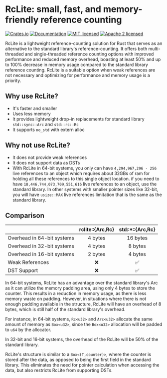 # RcLite: small, fast, and memory-friendly reference counting

[![Crates.io][crates-badge]][crates-url]
[![Documentation][doc-badge]][doc-url]
[![MIT licensed][mit-badge]][mit-url]
[![Apache 2 licensed][apache-badge]][apache-url]

[crates-badge]: https://img.shields.io/crates/v/rclite.svg?style=for-the-badge
[crates-url]: https://crates.io/crates/rclite
[mit-badge]: https://img.shields.io/badge/license-MIT-blue.svg?style=for-the-badge
[apache-badge]: https://img.shields.io/badge/license-Apache2-orange.svg?style=for-the-badge
[mit-url]: https://github.com/fereidani/rclite/blob/master/LICENSE-MIT
[apache-url]: https://github.com/fereidani/rclite/blob/master/LICENSE-APACHE
[doc-badge]: https://img.shields.io/docsrs/rclite?style=for-the-badge
[doc-url]: https://docs.rs/rclite

RcLite is a lightweight reference-counting solution for Rust that serves as an alternative to the standard library's reference-counting. It offers both multi-threaded and single-threaded reference counting options with improved performance and reduced memory overhead, boasting at least 50% and up to 100% decrease in memory usage compared to the standard library reference counting. RcLite is a suitable option when weak references are not necessary and optimizing for performance and memory usage is a priority.

## Why use RcLite?

- It's faster and smaller
- Uses less memory
- It provides lightweight drop-in replacements for standard library `std::sync::Arc` and `std::rc::Rc`
- It supports `no_std` with extern alloc

## Why not use RcLite?

- It does not provide weak references
- It does not support data as DSTs
- With RcLite in 64-bit systems, you only can have `4,294,967,296 - 256` live references to an object which requires about 32GBs of ram for holding all these references to this single object location. if you need to have `18,446,744,073,709,551,616` live references to an object, use the standard library. In other systems with smaller pointer sizes like 32-bit, you will have `usize::MAX` live references limitation that is the same as the standard library.

## Comparison

|                            | rclite::{Arc,Rc} | std::\*::{Arc,Rc} |
| -------------------------- | :--------------: | :---------------: |
| Overhead in 64-bit systems |     4 bytes      |     16 bytes      |
| Overhead in 32-bit systems |     4 bytes      |      8 bytes      |
| Overhead in 16-bit systems |     2 bytes      |      4 bytes      |
| Weak References            |        ❌        |        ✅         |
| DST Support                |        ❌        |        ✅         |

In 64-bit systems, RcLite has an advantage over the standard library's Arc as it can utilize the memory padding area, using only 4 bytes to store the counter. This results in a reduction in memory usage, as there is less memory waste on padding. However, in situations where there is not enough padding available in the structure, RcLite will have an overhead of 8 bytes, which is still half of the standard library's overhead.

For instance, in 64-bit systems, `Rc<u32>` and `Arc<u32>` allocate the same amount of memory as `Box<u32>`, since the `Box<u32>` allocation will be padded to `u64` by the allocator.

In 32-bit and 16-bit systems, the overhead of the RcLite will be 50% of the standard library.

RcLite's structure is similar to a `Box<(T,counter)>`, where the counter is stored after the data, as opposed to being the first field in the standard library. This eliminates the need for pointer calculation when accessing the data, but also restricts RcLite from supporting DSTs.
